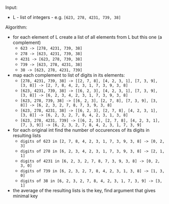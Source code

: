 Input:
- L - list of integers - e.g. `[623, 278, 4231, 739, 38]`

Algorithm:
- for each element of L create a list of all elements from L but this one (a complement)
    - `623 -> [278, 4231, 739, 38]`
    - `278 -> [623, 4231, 739, 38]`
    - `4231 -> [623, 278, 739, 38]`
    - `739 -> [623, 278, 4231, 38]`
    - `38 -> [623, 278, 4231, 739]`
- map each complement to list of digits in its elements:
    - `[278, 4231, 739, 38] -> [[2, 7, 8], [4, 2, 3, 1], [7, 3, 9], [3, 8]] -> [2, 7, 8, 4, 2, 3, 1, 7, 3, 9, 3, 8]`
    - `[623, 4231, 739, 38] -> [[6, 2, 3], [4, 2, 3, 1], [7, 3, 9], [3, 8]] -> [6, 2, 3, 4, 2, 3, 1, 7, 3, 9, 3, 8]`
    - `[623, 278, 739, 38] -> [[6, 2, 3], [2, 7, 8], [7, 3, 9], [3, 8]] -> [6, 2, 3, 2, 7, 8, 7, 3, 9, 3, 8]`
    - `[623, 278, 4231, 38] -> [[6, 2, 3], [2, 7, 8], [4, 2, 3, 1], [3, 8]] -> [6, 2, 3, 2, 7, 8, 4, 2, 3, 1, 3, 8]`
    - `[623, 278, 4231, 739] -> [[6, 2, 3], [2, 7, 8], [4, 2, 3, 1], [7, 3, 9]] -> [6, 2, 3, 2, 7, 8, 4, 2, 3, 1, 7, 3, 9]`
- for each original int find the number of occurences of its digits in resulting lists
    - `digits of 623 in [2, 7, 8, 4, 2, 3, 1, 7, 3, 9, 3, 8] -> [0, 2, 3]`
    - `digits of 278 in [6, 2, 3, 4, 2, 3, 1, 7, 3, 9, 3, 8] -> [2, 1, 1]`
    - `digits of 4231 in [6, 2, 3, 2, 7, 8, 7, 3, 9, 3, 8] -> [0, 2, 3, 0]`
    - `digits of 739 in [6, 2, 3, 2, 7, 8, 4, 2, 3, 1, 3, 8] -> [1, 3, 0]`
    - `digits of 38 in [6, 2, 3, 2, 7, 8, 4, 2, 3, 1, 7, 3, 9] -> [3, 1]`
- the average of the resulting lists is the key, find argument that gives minimal key

